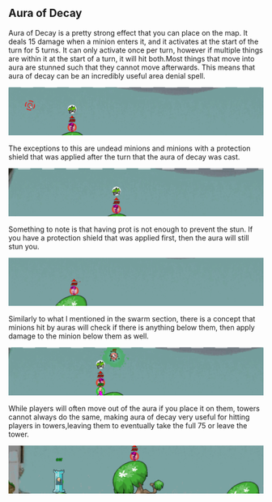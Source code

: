 ## Aura of Decay 


Aura of Decay is a pretty strong effect that you can place on the map. It deals 15 damage when a minion enters it, and it activates at the start of the turn for 5 turns. It can only activate once per turn, however if multiple things are within it at the start of a turn, it will hit both.Most things that move into aura are stunned such that they cannot move afterwards. This means that aura of decay can be an incredibly useful area denial spell.


![aura1](https://raw.githubusercontent.com/1IlIl/wikidata/main/underdark/gifs/aura1.gif)


The exceptions to this are undead minions and minions with a protection shield that was applied after the turn that the aura of decay was cast.


![aura2](https://raw.githubusercontent.com/1IlIl/wikidata/main/underdark/gifs/aura2.gif)


Something to note is that having prot is not enough to prevent the stun. If you have a protection shield that was applied first, then the aura will still stun you.


![aura4](https://raw.githubusercontent.com/1IlIl/wikidata/main/underdark/gifs/aura4.gif)


Similarly to what I mentioned in the swarm section, there is a concept that minions hit by auras will check if there is anything below them, then apply damage to the minion below them as well.


![aura3](https://raw.githubusercontent.com/1IlIl/wikidata/main/underdark/gifs/aura3.gif)


While players will often move out of the aura if you place it on them, towers cannot always do the same, making aura of decay very useful for hitting players in towers,leaving them to eventually take the full 75 or leave the tower.


![aura5](https://raw.githubusercontent.com/1IlIl/wikidata/main/underdark/gifs/aura5.gif)

